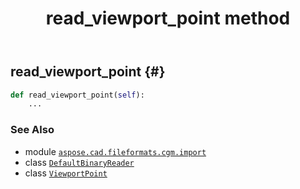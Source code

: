 ﻿---
title: read_viewport_point method
second_title: Aspose.CAD for Python via .NET API References
description: 
type: docs
weight: 260
url: /python-net/aspose.cad.fileformats.cgm.import/defaultbinaryreader/read_viewport_point/
is_root: false
---

## read_viewport_point {#}





```python
def read_viewport_point(self):
    ...
```





### See Also
* module [`aspose.cad.fileformats.cgm.import`](../../)
* class [`DefaultBinaryReader`](/cad/python-net/aspose.cad.fileformats.cgm.import/defaultbinaryreader)
* class [`ViewportPoint`](/cad/python-net/aspose.cad.fileformats.cgm.classes/viewportpoint)

